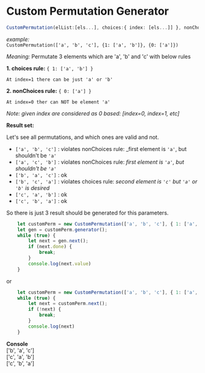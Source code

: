 # Custom Permutation Generator

```typescript
CustomPermutation(elList:[els...], choices:{ index: [els...]] }, nonChoices:{ index: [els...]] })
```

_example:_\
`CustomPermutation(['a', 'b', 'c'], {1: ['a', 'b']}, {0: ['a']})`

_Meaning:_ Permutate 3 elements which are 'a', 'b' and 'c' with below rules

__1. choices rule:__ `{ 1: ['a', 'b'] }`

    At index=1 there can be just 'a' or 'b'

__2. nonChoices rule:__ `{ 0: ['a'] }`

    At index=0 ther can NOT be element 'a'

_Note: given index are considered as 0 based: [index=0, index=1, etc]_

__Result set:__

Let's see all permutations, and which ones are valid and not.
- `['a', 'b', 'c']` : violates nonChoices rule: _first element is `'a'`, but shouldn't be `'a'`
- `['a', 'c', 'b']` : violates nonChoices rule: _first element is `'a'`, but shouldn't be `'a'`_
- `['b', 'a', 'c']` : ok
- `['b', 'c', 'a']` : violates choices rule: _second element is `'c'` but `'a'` or `'b'` is desired_
- `['c', 'a', 'b']` : ok
- `['c', 'b', 'a']` : ok

So there is just 3 result should be generated for this parameters.
```javascript
    let customPerm = new CustomPermutation(['a', 'b', 'c'], { 1: ['a', 'b'] }, { 0: ['a'] });
    let gen = customPerm.generator();
    while (true) {
        let next = gen.next();
        if (next.done) {
            break;
        }
        console.log(next.value)
    }

```
or
```javascript
    let customPerm = new CustomPermutation(['a', 'b', 'c'], { 1: ['a', 'b'] }, { 0: ['a'] });
    while (true) {
        let next = customPerm.next();
        if (!next) {
            break;
        }
        console.log(next)
    }
```

__Console__\
['b', 'a', 'c']\
['c', 'a', 'b']\
['c', 'b', 'a']